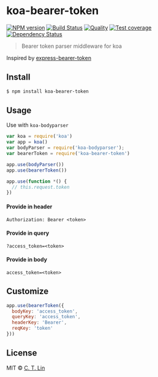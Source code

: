 # koa-bearer-token

[![NPM version][npm-image]][npm-url]
[![Build Status][travis-image]][travis-url]
[![Quality][codeclimate-image]][codeclimate-url]
[![Test coverage][coveralls-image]][coveralls-url]
[![Dependency Status][david_img]][david_site]

> Bearer token parser middleware for koa

Inspired by [express-bearer-token](https://www.npmjs.com/package/express-bearer-token)

## Install

```sh
$ npm install koa-bearer-token
```

## Usage

Use with `koa-bodyparser`

```js
var koa = require('koa')
var app = koa()
var bodyParser = require('koa-bodyparser');
var bearerToken = require('koa-bearer-token')

app.use(bodyParser())
app.use(bearerToken())

app.use(function *() {
  // this.request.token
})
```

#### Provide in header

`Authorization: Bearer <token>`

#### Provide in query

`?access_token=<token>`

#### Provide in body

`access_token=<token>`

## Customize

```js
app.use(bearerToken({
  bodyKey: 'access_token',
  queryKey: 'access_token',
  headerKey: 'Bearer',
  reqKey: 'token'
}))
```

## License

MIT © [C. T. Lin](https://github.com/chentsulin)

[npm-image]: https://img.shields.io/npm/v/koa-bearer-token.svg?style=flat-square
[npm-url]: https://npmjs.org/package/koa-bearer-token
[travis-image]: https://travis-ci.org/chentsulin/koa-bearer-token.svg?branch=master
[travis-url]: https://travis-ci.org/chentsulin/koa-bearer-token
[codeclimate-image]: https://img.shields.io/codeclimate/github/chentsulin/koa-bearer-token.svg?style=flat-square
[codeclimate-url]: https://codeclimate.com/github/chentsulin/koa-bearer-token
[coveralls-image]: https://img.shields.io/coveralls/chentsulin/koa-bearer-token.svg?style=flat-square
[coveralls-url]: https://coveralls.io/r/chentsulin/koa-bearer-token
[david_img]: https://img.shields.io/david/chentsulin/koa-bearer-token.svg
[david_site]: https://david-dm.org/chentsulin/koa-bearer-token
